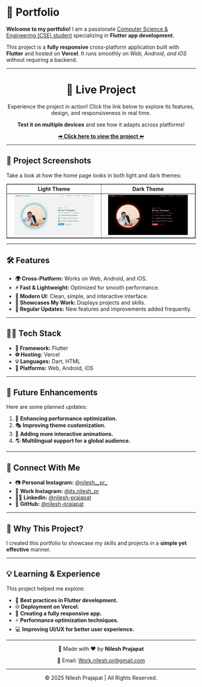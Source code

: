 <!DOCTYPE html>
<html lang="en">
<head>
  <meta charset="UTF-8">
  <meta name="viewport" content="width=device-width, initial-scale=1.0">
</head>
<body>

  <h1>📌 Portfolio</h1>
  <p><b>Welcome to my portfolio!</b> I am a passionate <u>Computer Science & Engineering (CSE) student</u> specializing in <b>Flutter app development</b>.</p>

  <p>This project is a <b>fully responsive</b> cross-platform application built with <b>Flutter</b> and hosted on <b>Vercel</b>. It runs smoothly on <i>Web, Android, and iOS</i> without requiring a backend.</p>

  <hr size="3" width="100%" color="black">

  <center>
    <h1>🚀 Live Project</h1>
    <p>Experience the project in action! Click the link below to explore its features, design, and responsiveness in real time.</p>
    <p><b>Test it on multiple devices</b> and see how it adapts across platforms!</p>
    <p><a href="https://your-project.vercel.app/" target="_blank"><b>➡ Click here to view the project ⬅</b></a></p>
  </center>

  <hr size="3" width="100%" color="black">

  <h2>📸 Project Screenshots</h2>
  <p>Take a look at how the home page looks in both light and dark themes:</p>

  <center>
    <table border="1" width="80%" cellspacing="0" cellpadding="10">
      <tr>
        <th>Light Theme</th>
        <th>Dark Theme</th>
      </tr>
      <tr>
        <td align="center">
          <img src="Mockups/homepage_light.png" alt="Home Page - Light Theme" width="90%">
        </td>
        <td align="center">
          <img src="Mockups/homepage_dark.png" alt="Home Page - Dark Theme" width="90%">
        </td>
      </tr>
    </table>
  </center>

  <hr size="3" width="100%" color="black">

  <h2>🛠️ Features</h2>
  <ul>
    <li><b>🌍 Cross-Platform:</b> Works on Web, Android, and iOS.</li>
    <li><b>⚡ Fast & Lightweight:</b> Optimized for smooth performance.</li>
    <li><b>🎨 Modern UI:</b> Clean, simple, and interactive interface.</li>
    <li><b>📁 Showcases My Work:</b> Displays projects and skills.</li>
    <li><b>🔄 Regular Updates:</b> New features and improvements added frequently.</li>
  </ul>

  <hr size="3" width="100%" color="black">

  <h2>🧑‍💻 Tech Stack</h2>
  <ul>
    <li><b>🚀 Framework:</b> Flutter</li>
    <li><b>🌐 Hosting:</b> Vercel</li>
    <li><b>💡 Languages:</b> Dart, HTML</li>
    <li><b>📱 Platforms:</b> Web, Android, iOS</li>
  </ul>

  <hr size="3" width="100%" color="black">

  <h2>📅 Future Enhancements</h2>
  <p>Here are some planned updates:</p>
  <ol>
    <li>🔧 <b>Enhancing performance optimization.</b></li>
    <li>🎭 <b>Improving theme customization.</b></li>
    <li>📱 <b>Adding more interactive animations.</b></li>
    <li>🌎 <b>Multilingual support for a global audience.</b></li>
  </ol>

  <hr size="3" width="100%" color="black">

  <h2>🔗 Connect With Me</h2>
  <ul>
    <li>📷 <b>Personal Instagram:</b> <a href="https://www.instagram.com/nilesh__pr_/" target="_blank">@nilesh__pr_</a></li>
    <li>💼 <b>Work Instagram:</b> <a href="https://www.instagram.com/its.nilesh_pr/" target="_blank">@its.nilesh_pr</a></li>
    <li>👨‍💻 <b>LinkedIn:</b> <a href="https://www.linkedin.com/in/nilesh-prajapat" target="_blank">@nilesh-prajapat</a></li>
    <li>🐙 <b>GitHub:</b> <a href="https://github.com/nilesh-prajapat" target="_blank">@nilesh-prajapat</a></li>
  </ul>

  <hr size="3" width="100%" color="black">

  <h2>🎯 Why This Project?</h2>
  <p>I created this portfolio to showcase my skills and projects in a <b>simple yet effective</b> manner.</p>

  <hr size="3" width="100%" color="black">

  <h2>💡 Learning & Experience</h2>
  <p>This project helped me explore:</p>
  <ul>
    <li>🚀 <b>Best practices in Flutter development.</b></li>
    <li>🌐 <b>Deployment on Vercel.</b></li>
    <li>📱 <b>Creating a fully responsive app.</b></li>
    <li>⚡ <b>Performance optimization techniques.</b></li>
    <li>💻 <b>Improving UI/UX for better user experience.</b></li>
  </ul>

  <hr size="3" width="100%" color="black">

  <center>
    <p>🚀 Made with ❤️ by <b>Nilesh Prajapat</b></p>
    <p>📧 Email: <a href="mailto:work.nilesh.pr@gmail.com">Work.nilesh.pr@gmail.com</a></p>
  </center>

  <hr size="3" width="100%" color="black">

  <footer>
    <center>
      <p>© 2025 Nilesh Prajapat | All Rights Reserved.</p>
    </center>
  </footer>

</body>
</html>
